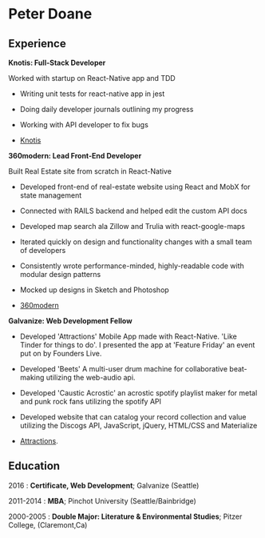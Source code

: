 Peter Doane
============

Experience
----------

**Knotis: Full-Stack Developer**

Worked with startup on React-Native app and TDD


* Writing unit tests for react-native app in jest
* Doing daily developer journals outlining my progress
* Working with API developer to fix bugs

* [Knotis](https://knotis.com/)

**360modern: Lead Front-End Developer**

Built Real Estate site from scratch in React-Native

* Developed front-end of real-estate website using React and MobX for state management
*	Connected with RAILS backend and helped edit the custom API docs
*	Developed map search ala Zillow and Trulia with react-google-maps
*	Iterated quickly on design and functionality changes with a small team of developers
*	Consistently wrote performance-minded, highly-readable code with modular design patterns
*	Mocked up designs in Sketch and Photoshop

* [360modern](http://360modern.com/)

**Galvanize: Web Development Fellow**

* Developed 'Attractions' Mobile App made with React-Native. 'Like Tinder for things to do'. I presented the app at 'Feature Friday' an event put on by Founders Live.
* Developed 'Beets' A multi-user drum machine for collaborative beat-making utilizing the web-audio api.
* Developed 'Caustic Acrostic' an acrostic spotify playlist maker for metal and punk rock fans utilizing the spotify API
* Developed website that can catalog your record collection and value utilizing the Discogs API, JavaScript, jQuery, HTML/CSS and Materialize

* [Attractions](https://itunes.apple.com/us/app/attractions-quickly-find-things-to-do/id1262579888?mt=8).

Education
---------

2016
:   **Certificate, Web Development**; Galvanize (Seattle)

2011-2014
:   **MBA**; Pinchot University (Seattle/Bainbridge)

2000-2005
:  **Double Major: Literature & Environmental Studies**; Pitzer College, (Claremont,Ca)

